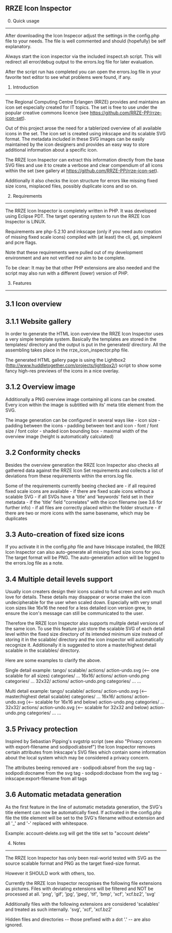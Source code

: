 
RRZE Icon Inspector
-------------------


0. Quick usage
--------------
After downloading the Icon Inspecor adjust the settings in the config.php file 
to your needs. The file is well commented and should (hopefully) be self 
explanatory.

Always start the icon inspector via the included inspect.sh script. This
will redirect all error/debug output to the errors.log file for later 
evaluation.

After the script run has completed you can open the errors.log file in your
favorite text editor to see what problems were found, if any.



1. Introduction
---------------
The Regional Computing Centre Erlangen (RRZE) provides and maintains an icon set
especially created for IT topics. The set is free to use under the popular
creative commons licence (see https://github.com/RRZE-PP/rrze-icon-set).

Out of this project arose the need for a tablerized overview of all available
icons in the set. 
The icon set is created using inkscape and its scalable SVG format. The 
metadata included in these SVG images can be easily maintained by the icon 
designers and provides an easy way to store additional information about a 
specific icon.

The RRZE Icon Inspector can extract this information directly from the base
SVG files and use it to create a verbose and clear compendium of all icons
within the set (see gallery at https://github.com/RRZE-PP/rrze-icon-set).

Additionally it also checks the icon structure for errors like missing fixed
size icons, misplaced files, possibly duplicate icons and so on.


2. Requirements
---------------
The RRZE Icon Inspector is completely written in PHP. It was developed using
Eclipse PDT.
The target operating system to run the RRZE Icon Inspector is LINUX.

Requirements are 
	php-5.2.10 and
	inkscape (only if you need auto creation of missing fixed scale icons)
compiled with (at least) the 
	cli,
	gd, 
	simplexml and 
	pcre 
flags.

Note that these requirements were pulled out of my development environment and
are not verified nor aim to be complete. 

To be clear: It may be that other PHP extensions are also needed and the script
may also run with a different (lower) version of PHP.



3. Features
-----------

3.1 Icon overview
-----------------

3.1.1 Website gallery
---------------------
In order to generate the HTML icon overview the RRZE Icon Inspector uses a
very simple template system. 
Basically the templates are stored in the templates/ directory and the output
is put in the generated/ directory.
All the assembling takes place in the rrze_icon_inspector.php file. 

The generated HTML gallery page is using the Lightbox2 
(http://www.huddletogether.com/projects/lightbox2/) script to show some fancy
high-res previews of the icons in a nice overlay.

3.1.2 Overview image
--------------------
Additionally a PNG overview image containing all icons can be created. Every
icon within the image is subtitled with its' meta title element from the SVG.

The image generation can be configured in several ways like
	- icon size
	- padding between the icons
	- padding between text and icon
	- font / font size / font color
	- shaded icon bounding box
	- maximal width of the overview image (height is automatically calculated)


3.2 Conformity checks
---------------------
Besides the overview generation the RRZE Icon Inspector also checks all gathered 
data against the RRZE Icon Set requirements and collects a list of deviations 
from these requirements within the errors.log file.

Some of the requirements currently beeing checked are
	- if all required fixed scale icons are available
	- if there are fixed scale icons without a scalable SVG
	- if all SVGs have a 'title' and 'keywords' field set in their metadata
	- if the 'title' field "correlates" with the icon filename (see 3.6 for further info)
	- if all files are correctly placed within the folder structure
	- if there are two or more icons with the same basename, which may be duplicates
	
	
3.3 Auto-creation of fixed size icons
------------------------------------- 
If you activate it in the config.php file and have Inkscape installed, the 
RRZE Icon Inspector can also auto-generate all missing fixed size icons for you.
The target format will be PNG. The auto-generation action will be logged to the
errors.log file as a note. 
	

3.4 Multiple detail levels support
----------------------------------
Usually icon creaters design their icons scaled to full screen and with much
love for details. These details may disappear or worse make the icon 
undecipherable for the user when scaled down. 
Especially with very small icon sizes like 16x16 the need for a less detailed
icon version grew, to ensure the icon's message can still be communicated to
the user.

Therefore the RRZE Icon Inspector also supports mulitple detail versions of the
same icon. To use this feature just store the scalable SVG of each detail level
within the fixed size directory of its intended minimum size instead of storing 
it in the scalable/ directory and the icon inspector will automatically
recognize it.
Additionally it is suggested to store a master/highest detail scalable in the 
scalables/ directory.

Here are some examples to clarify the above.

Single detail example:
 		tango/
 			scalable/
 				actions/
 					action-undo.svg		(<-- one scalable for all sizes)
 				categories/
	 			...
 			16x16/
 				actions/
 					action-undo.png
 				categories/
	 			...
 			32x32/
 				actions/
 					action-undo.png
 				categories/
	 			...
 			...
 

Multi detail example:
 		tango/
 			scalable/
 				actions/
 					action-undo.svg		(<-- master/highest detail scalable)
 				categories/
	 			...
 			16x16/
 				actions/
 					action-undo.svg		(<-- scalable for 16x16 and below)
 					action-undo.png
 				categories/
	 			...
 			32x32/
 				actions/
 					action-undo.svg		(<-- scalable for 32x32 and below)
 					action-undo.png
 				categories/
	 			...
 			...


3.5 Privacy protection
----------------------
Inspired by Sebastian Pipping's svgstrip script (see also "Privacy concern with 
export-filename and sodipodi:absref") the Icon Inspector removes certain attributes from 
Inkscape's SVG files which contain some information about the local system which may be 
considered a privacy concern.

The attributes beeing removed are
    - sodipodi:absref from the svg tag
    - sodipodi:docname from the svg tag
    - sodipodi:docbase from the svg tag
    - inkscape:export-filename from all tags

 
3.6 Automatic metadata generation
---------------------------------
As the first feature in the line of automatic metadata generation, the SVG's title element
can now be automatically fixed.
If activated in the config.php file the title element will be set to the SVG's filename
without extension and all '_' and '-' replaced with whitespace.

Example: account-delete.svg will get the title set to "account delete"


4. Notes
--------
The RRZE Icon Inspector has only been real-world tested with SVG as the source
scalable format and PNG as the target fixed-size format. 

However it SHOULD work with others, too. 

Currently the RRZE Icon Inspector recognises the following file extensions as
pictures. Files with deviating extensions will be filtered and NOT be processed
at all.
	'png', 
	'gif', 
	'jpg', 
	'jpeg', 
	'tif', 
	'bmp', 
	'xcf', 
	'xcf.bz2', 
	'svg'
	
Additionally files with the following extensions are considered 'scalables' and
treated as such internally.
	'svg', 
	'xcf', 
	'xcf.bz2' 

Hidden files and directories -- those prefixed with a dot '.' -- are also 
ignored.
